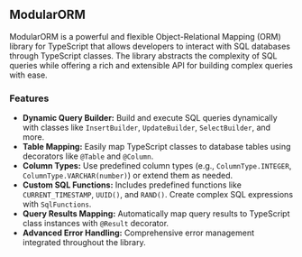 ## ModularORM

ModularORM is a powerful and flexible Object-Relational Mapping (ORM) library for TypeScript that allows developers to interact with SQL databases through TypeScript classes. The library abstracts the complexity of SQL queries while offering a rich and extensible API for building complex queries with ease.

### Features

- **Dynamic Query Builder:** Build and execute SQL queries dynamically with classes like ``InsertBuilder``, ``UpdateBuilder``, ``SelectBuilder``, and more.
- **Table Mapping:** Easily map TypeScript classes to database tables using decorators like ``@Table`` and ``@Column``.
- **Column Types:** Use predefined column types (e.g., ``ColumnType.INTEGER``, ``ColumnType.VARCHAR(number)``) or extend them as needed.
- **Custom SQL Functions:** Includes predefined functions like ``CURRENT_TIMESTAMP``, ``UUID()``, and ``RAND()``. Create complex SQL expressions with ``SqlFunctions``.
- **Query Results Mapping:** Automatically map query results to TypeScript class instances with ``@Result`` decorator.
- **Advanced Error Handling:** Comprehensive error management integrated throughout the library.
